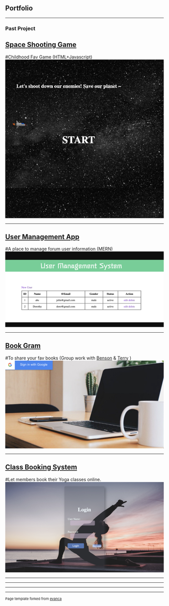 ## Portfolio

---

### Past Project

[Space Shooting Game](https://heavensender.github.io/spaceShootingGame/p1.html)
---
#Childhood Fav Game (HTML+Javascript)
<img src="images/project1.jpeg"/>

---
[User Management App](https://ga-p2usermanagementweb.herokuapp.com/)
---
#A place to manage forum user information (MERN)
<img src="images/project2.jpeg"/>

---
[Book Gram          ](https://mernbookgram.herokuapp.com/)
---
#To share your fav books (Group work with [Benson](https://github.com/bzknightz) & [Terry](https://github.com/Terrykoek) )
<img src="images/project3.jpeg"/>

---

[Class Booking System          ](http://heavensender.pythonanywhere.com/)
---
#Let members book their Yoga classes online. 
<img src="images/project4.jpeg"/>

---
<!-- ### Category Name 2

- [Project 1 Title](http://example.com/)
- [Project 2 Title](http://example.com/)
- [Project 3 Title](http://example.com/)
- [Project 4 Title](http://example.com/)
- [Project 5 Title](http://example.com/)
 -->
---
 
 

---




---
<p style="font-size:11px">Page template forked from <a href="https://github.com/evanca/quick-portfolio">evanca</a></p>
<!-- Remove above link if you don't want to attibute -->
